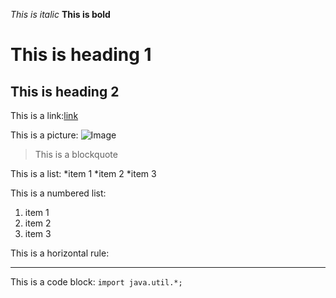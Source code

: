 _This is italic_
__This is bold__

This is heading 1
=================

## This is heading 2

This is a link:[link](https://kevin12j.github.io/cse15l-lab-reports/index.html)


This is a picture: ![Image](https://commonmark.org/help/images/favicon.png)

>This is a blockquote

This is a list:
*item 1
*item 2
*item 3

This is a numbered list:
1) item 1
2) item 2
3) item 3

This is a horizontal rule:
***

This is a code block:
`import java.util.*;`




